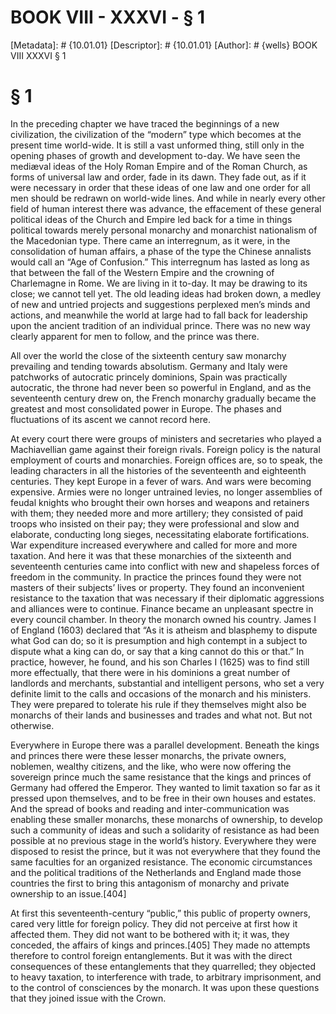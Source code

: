 # BOOK VIII - XXXVI - § 1
[Metadata]: # {10.01.01}
[Descriptor]: # {10.01.01}
[Author]: # {wells}
BOOK VIII
XXXVI
§ 1
# § 1
In the preceding chapter we have traced the beginnings of a new civilization,
the civilization of the “modern” type which becomes at the present time
world-wide. It is still a vast unformed thing, still only in the opening phases
of growth and development to-day. We have seen the mediæval ideas of the Holy
Roman Empire and of the Roman Church, as forms of universal law and order, fade
in its dawn. They fade out, as if it were necessary in order that these ideas
of one law and one order for all men should be redrawn on world-wide lines. And
while in nearly every other field of human interest there was advance, the
effacement of these general political ideas of the Church and Empire led back
for a time in things political towards merely personal monarchy and monarchist
nationalism of the Macedonian type. There came an interregnum, as it were, in
the consolidation of human affairs, a phase of the type the Chinese annalists
would call an “Age of Confusion.” This interregnum has lasted as long as that
between the fall of the Western Empire and the crowning of Charlemagne in Rome.
We are living in it to-day. It may be drawing to its close; we cannot tell yet.
The old leading ideas had broken down, a medley of new and untried projects and
suggestions perplexed men’s minds and actions, and meanwhile the world at large
had to fall back for leadership upon the ancient tradition of an individual
prince. There was no new way clearly apparent for men to follow, and the prince
was there.

All over the world the close of the sixteenth century saw monarchy prevailing
and tending towards absolutism. Germany and Italy were patchworks of autocratic
princely dominions, Spain was practically autocratic, the throne had never been
so powerful in England, and as the seventeenth century drew on, the French
monarchy gradually became the greatest and most consolidated power in Europe.
The phases and fluctuations of its ascent we cannot record here.

At every court there were groups of ministers and secretaries who played a
Machiavellian game against their foreign rivals. Foreign policy is the natural
employment of courts and monarchies. Foreign offices are, so to speak, the
leading characters in all the histories of the seventeenth and eighteenth
centuries. They kept Europe in a fever of wars. And wars were becoming
expensive. Armies were no longer untrained levies, no longer assemblies of
feudal knights who brought their own horses and weapons and retainers with
them; they needed more and more artillery; they consisted of paid troops who
insisted on their pay; they were professional and slow and elaborate,
conducting long sieges, necessitating elaborate fortifications. War expenditure
increased everywhere and called for more and more taxation. And here it was
that these monarchies of the sixteenth and seventeenth centuries came into
conflict with new and shapeless forces of freedom in the community. In practice
the princes found they were not masters of their subjects’ lives or property.
They found an inconvenient resistance to the taxation that was necessary if
their diplomatic aggressions and alliances were to continue. Finance became an
unpleasant spectre in every council chamber. In theory the monarch owned his
country. James I of England (1603) declared that “As it is atheism and
blasphemy to dispute what God can do; so it is presumption and high contempt in
a subject to dispute what a king can do, or say that a king cannot do this or
that.” In practice, however, he found, and his son Charles I (1625) was to find
still more effectually, that there were in his dominions a great number of
landlords and merchants, substantial and intelligent persons, who set a very
definite limit to the calls and occasions of the monarch and his ministers.
They were prepared to tolerate his rule if they themselves might also be
monarchs of their lands and businesses and trades and what not. But not
otherwise.

Everywhere in Europe there was a parallel development. Beneath the kings and
princes there were these lesser monarchs, the private owners, noblemen, wealthy
citizens, and the like, who were now offering the sovereign prince much the
same resistance that the kings and princes of Germany had offered the Emperor.
They wanted to limit taxation so far as it pressed upon themselves, and to be
free in their own houses and estates. And the spread of books and reading and
inter-communication was enabling these smaller monarchs, these monarchs of
ownership, to develop such a community of ideas and such a solidarity of
resistance as had been possible at no previous stage in the world’s history.
Everywhere they were disposed to resist the prince, but it was not everywhere
that they found the same faculties for an organized resistance. The economic
circumstances and the political traditions of the Netherlands and England made
those countries the first to bring this antagonism of monarchy and private
ownership to an issue.[404]

At first this seventeenth-century “public,” this public of property owners,
cared very little for foreign policy. They did not perceive at first how it
affected them. They did not want to be bothered with it; it was, they conceded,
the affairs of kings and princes.[405] They made no attempts therefore to
control foreign entanglements. But it was with the direct consequences of these
entanglements that they quarrelled; they objected to heavy taxation, to
interference with trade, to arbitrary imprisonment, and to the control of
consciences by the monarch. It was upon these questions that they joined issue
with the Crown.

